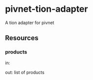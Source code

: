 # pivnet-tion-adapter
A tion adapter for pivnet

## Resources

### products

in: <nil>
  
out: list of products
